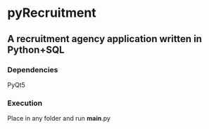 # pyRecruitment
## A recruitment agency application written in Python+SQL

### Dependencies
PyQt5

### Execution
Place in any folder and run __main__.py

